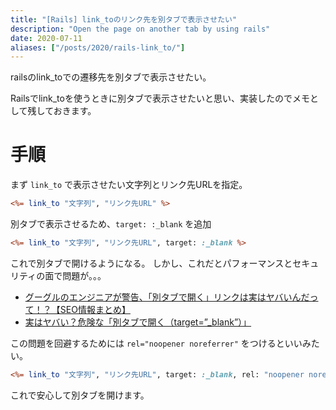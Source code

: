 ```yaml
---
title: "[Rails] link_toのリンク先を別タブで表示させたい"
description: "Open the page on another tab by using rails"
date: 2020-07-11
aliases: ["/posts/2020/rails-link_to/"]
---
```


railsのlink_toでの遷移先を別タブで表示させたい。
<!--more-->
Railsでlink_toを使うときに別タブで表示させたいと思い、実装したのでメモとして残しておきます。

# 手順

まず `link_to` で表示させたい文字列とリンク先URLを指定。

```rhtml
<%= link_to "文字列", "リンク先URL" %>
```

別タブで表示させるため、`target: :_blank` を追加

```rhtml
<%= link_to "文字列", "リンク先URL", target: :_blank %>
```

これで別タブで開けるようになる。
しかし、これだとパフォーマンスとセキュリティの面で問題が。。。

- [グーグルのエンジニアが警告、「別タブで開く」リンクは実はヤバいんだって！？【SEO情報まとめ】](https://webtan.impress.co.jp/e/2020/03/13/35510) 
- [実はヤバい？危険な「別タブで開く（target=”_blank”）」](https://wwg.co.jp/blog/3807)

この問題を回避するためには `rel="noopener noreferrer"` をつけるといいみたい。

```rhtml
<%= link_to "文字列", "リンク先URL", target: :_blank, rel: "noopener noreferrer" %>
```

これで安心して別タブを開けます。
